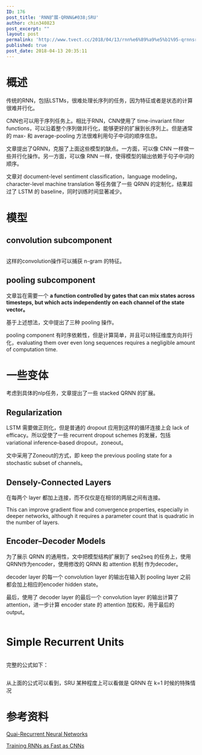 ```yaml
---
ID: 176
post_title: 'RNN扩展-QRNN&#038;SRU'
author: chin340823
post_excerpt: ""
layout: post
permalink: 'http://www.tvect.cc/2018/04/13/rnn%e6%89%a9%e5%b1%95-qrnnsru/'
published: true
post_date: 2018-04-13 20:35:11
---
```

<h1>概述</h1>

传统的RNN，包括LSTMs，很难处理长序列的任务，因为特征或者是状态的计算很难并行化。

CNN也可以用于序列任务上。相比于RNN，CNN使用了 time-invariant filter functions，可以沿着整个序列做并行化，能够更好的扩展到长序列上。但是通常的 max- 和 average-pooling 方法很难利用句子中词的顺序信息。

文章提出了QRNN，克服了上面这些模型的缺点。一方面，可以像 CNN 一样做一些并行化操作。另一方面，可以像 RNN 一样，使得模型的输出依赖于句子中词的顺序。

文章对 document-level sentiment classification，language modeling，character-level machine translation 等任务做了一些 QRNN 的定制化，结果超过了 LSTM 的 baseline，同时训练时间显著减少。

<h1>模型</h1>

<h2>convolution subcomponent</h2>

<img src="http://www.tvect.cc/wp-content/uploads/2018/04/qrnn-01.png" alt="" />

这样的convolution操作可以捕获 n-gram 的特征。

<h2>pooling subcomponent</h2>

文章旨在需要一个 <strong>a function controlled by gates that can mix states across timesteps, but which acts independently on each channel of the state vector。</strong>

基于上述想法，文中提出了三种 pooling 操作。
<img src="http://www.tvect.cc/wp-content/uploads/2018/04/qrnn-02-300x168.png" alt="" />

pooling component 有时序依赖性，但是计算简单，并且可以特征维度方向并行化，evaluating them over even long sequences requires a negligible amount of computation time.

<h1>一些变体</h1>

考虑到具体的nlp任务，文章提出了一些 stacked QRNN 的扩展。

<h2>Regularization</h2>

LSTM 需要做正则化，但是普通的 dropout 应用到这样的循环连接上会 lack of efficacy。所以促使了一些 recurrent dropout schemes 的发展，包括variational inference–based dropout，zoneout。

文中采用了Zoneout的方式，即 keep the previous pooling state for a stochastic subset of channels。

<h2>Densely-Connected Layers</h2>

在每两个 layer 都加上连接，而不仅仅是在相邻的两层之间有连接。

This can improve gradient flow and convergence properties, especially in deeper networks, although it requires a parameter count that is quadratic in the number of layers.

<h2>Encoder–Decoder Models</h2>

为了展示 QRNN 的通用性，文中把模型结构扩展到了 seq2seq 的任务上，使用QRNN作为encoder，使用修改的 QRNN 和 attention 机制 作为decoder。

decoder layer 的每一个 convolution layer 的输出在输入到 pooling layer 之前都会加上相应的encoder hidden state。

最后，使用了 decoder layer 的最后一个 convolution layer 的输出计算了attention，进一步计算 encoder state 的 attention 加权和，用于最后的 output。

<img src="http://www.tvect.cc/wp-content/uploads/2018/04/qrnn-seq2seq.png" alt="" />

<h1>Simple Recurrent Units</h1>

<img src="http://www.tvect.cc/wp-content/uploads/2018/04/sru-01.png" alt="" />

完整的公式如下：

<img src="http://www.tvect.cc/wp-content/uploads/2018/04/sru-02-300x148.png" alt="" />

从上面的公式可以看到，SRU 某种程度上可以看做是 QRNN 在 k=1 时候的特殊情况

<h1>参考资料</h1>

<a href="https://arxiv.org/abs/1611.01576" title="Quai-Recurrent Neural Networks">Quai-Recurrent Neural Networks</a>

<a href="https://arxiv.org/abs/1709.02755" title="Training RNNs as Fast as CNNs">Training RNNs as Fast as CNNs</a>